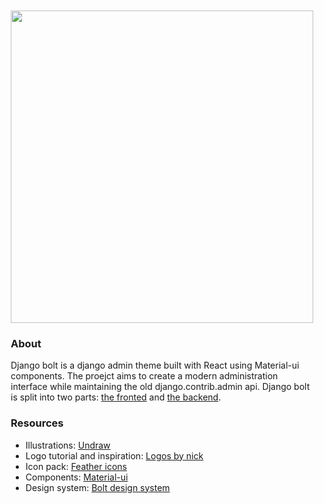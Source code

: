 <div style="padding:10px;">

<img src="src/assets/vectors/cover.svg" style="width:100%; height:500px;">

### About

<p>
Django bolt is a django admin theme built with React using Material-ui
components. The proejct aims to create a modern administration interface
while maintaining the old django.contrib.admin api.
Django bolt is split into two parts: <a href="https://github.com/MuhammadSalahAli/django-bolt">the fronted</a> 
and <a href="https://github.com/MuhammadSalahAli/django-api-admin">the backend</a>.
</p>

### Resources

* Illustrations: <a href="https://undraw.co/">Undraw</a>
* Logo tutorial and inspiration: <a href="https://www.youtube.com/watch?v=drUsOJQfFZM&ab_channel=LogosByNick">Logos by
  nick</a>
* Icon pack: <a href="https://feathericons.com/">Feather icons</a>
* Components: <a href="https://mui.com/">Material-ui</a>
* Design system: <a href="https://www.figma.com/file/iDvC7g040k6XswfIaX5xzg/Django-bolt?node-id=0%3A1">Bolt design
  system</a>

</div>